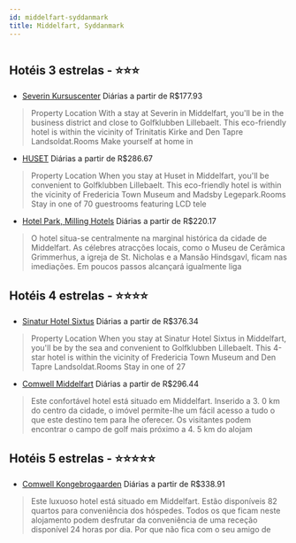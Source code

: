 ```yaml
---
id: middelfart-syddanmark
title: Middelfart, Syddanmark
---
```


<center><img src="https://assets.cosmos-data.com/1/0893dd7585df7d36d3896229126aaf1c-323527.jpg" alt="" /></center>


## Hotéis 3 estrelas - ⭐️⭐️⭐️

-    [Severin Kursuscenter](https://www.hurb.com/hoteis/middelfart/severin-kursuscenter-JNP-JP161757?cmp=18055) Diárias a partir de R$177.93
   > Property Location With a stay at Severin in Middelfart, you&apos;ll be in the business district and close to Golfklubben Lillebaelt. This eco-friendly hotel is within the vicinity of Trinitatis Kirke and Den Tapre Landsoldat.Rooms Make yourself at home in
-    [HUSET](https://www.hurb.com/hoteis/middelfart/huset-JNP-JP262386?cmp=18055) Diárias a partir de R$286.67
   > Property Location When you stay at Huset in Middelfart, you&apos;ll be convenient to Golfklubben Lillebaelt. This eco-friendly hotel is within the vicinity of Fredericia Town Museum and Madsby Legepark.Rooms Stay in one of 70 guestrooms featuring LCD tele
-    [Hotel Park, Milling Hotels](https://www.hurb.com/hoteis/middelfart/hotel-park-milling-hotels-JNP-JP889470?cmp=18055) Diárias a partir de R$220.17
   > O hotel situa-se centralmente na marginal histórica da cidade de Middelfart. As célebres atracções locais, como o Museu de Cerâmica Grimmerhus, a igreja de St. Nicholas e a Mansão Hindsgavl, ficam nas imediações. Em poucos passos alcançará igualmente liga

## Hotéis 4 estrelas - ⭐️⭐️⭐️⭐️

-    [Sinatur Hotel Sixtus](https://www.hurb.com/hoteis/middelfart/sinatur-hotel-sixtus-JNP-JP843212?cmp=18055) Diárias a partir de R$376.34
   > Property Location When you stay at Sinatur Hotel Sixtus in Middelfart, you&apos;ll be by the sea and convenient to Golfklubben Lillebaelt. This 4-star hotel is within the vicinity of Fredericia Town Museum and Den Tapre Landsoldat.Rooms Stay in one of 27 
-    [Comwell Middelfart](https://www.hurb.com/hoteis/middelfart/comwell-middelfart-JNP-JP064392?cmp=18055) Diárias a partir de R$296.44
   > Este confortável hotel está situado em Middelfart. Inserido a 3. 0 km do centro da cidade, o imóvel permite-lhe um fácil acesso a tudo o que este destino tem para lhe oferecer. Os visitantes podem encontrar o campo de golf mais próximo a 4. 5 km do alojam

## Hotéis 5 estrelas - ⭐️⭐️⭐️⭐️⭐️

-    [Comwell Kongebrogaarden](https://www.hurb.com/hoteis/middelfart/comwell-kongebrogaarden-JNP-JP221629?cmp=18055) Diárias a partir de R$338.91
   > Este luxuoso hotel está situado em Middelfart. Estão disponíveis 82 quartos para conveniência dos hóspedes. Todos os que ficam neste alojamento podem desfrutar da conveniência de uma receção disponível 24 horas por dia. Por que não fica com o seu amigo de
